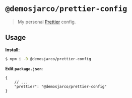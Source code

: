 # `@demosjarco/prettier-config`

> My personal [Prettier](https://prettier.io) config.

## Usage

**Install**:

```bash
$ npm i -D @demosjarco/prettier-config
```

**Edit `package.json`**:

```jsonc
{
	// ...
	"prettier": "@demosjarco/prettier-config"
}
```
